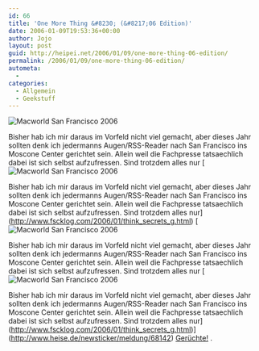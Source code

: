 ```yaml
---
id: 66
title: 'One More Thing &#8230; (&#8217;06 Edition)'
date: 2006-01-09T19:53:36+00:00
author: Jojo
layout: post
guid: http://heipei.net/2006/01/09/one-more-thing-06-edition/
permalink: /2006/01/09/one-more-thing-06-edition/
autometa:
  - 
categories:
  - Allgemein
  - Geekstuff
---
```

<img data-echo="/weblog/macworld.jpg" alt="Macworld San Francisco 2006" class="centered" />
  
Bisher hab ich mir daraus im Vorfeld nicht viel gemacht, aber dieses Jahr sollten denk ich jedermanns Augen/RSS-Reader nach San Francisco ins Moscone Center gerichtet sein. Allein weil die Fachpresse tatsaechlich dabei ist sich selbst aufzufressen. Sind trotzdem alles nur [<img data-echo="/weblog/macworld.jpg" alt="Macworld San Francisco 2006" class="centered" />
  
Bisher hab ich mir daraus im Vorfeld nicht viel gemacht, aber dieses Jahr sollten denk ich jedermanns Augen/RSS-Reader nach San Francisco ins Moscone Center gerichtet sein. Allein weil die Fachpresse tatsaechlich dabei ist sich selbst aufzufressen. Sind trotzdem alles nur](http://www.fscklog.com/2006/01/think_secrets_g.html) [<img data-echo="/weblog/macworld.jpg" alt="Macworld San Francisco 2006" class="centered" />
  
Bisher hab ich mir daraus im Vorfeld nicht viel gemacht, aber dieses Jahr sollten denk ich jedermanns Augen/RSS-Reader nach San Francisco ins Moscone Center gerichtet sein. Allein weil die Fachpresse tatsaechlich dabei ist sich selbst aufzufressen. Sind trotzdem alles nur [<img data-echo="/weblog/macworld.jpg" alt="Macworld San Francisco 2006" class="centered" />
  
Bisher hab ich mir daraus im Vorfeld nicht viel gemacht, aber dieses Jahr sollten denk ich jedermanns Augen/RSS-Reader nach San Francisco ins Moscone Center gerichtet sein. Allein weil die Fachpresse tatsaechlich dabei ist sich selbst aufzufressen. Sind trotzdem alles nur](http://www.fscklog.com/2006/01/think_secrets_g.html)](http://www.heise.de/newsticker/meldung/68142) [Gerüchte!](http://www.tuaw.com/2006/01/09/tuaw-predictions-roundup-for-macworld-06-keynote/) .
